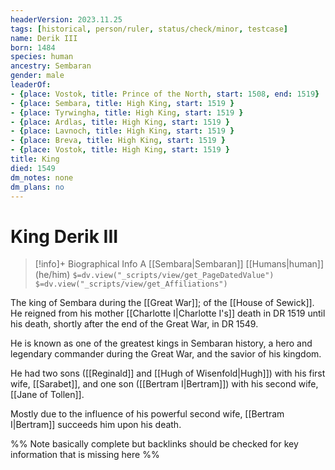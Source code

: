 ```yaml
---
headerVersion: 2023.11.25
tags: [historical, person/ruler, status/check/minor, testcase]
name: Derik III
born: 1484
species: human
ancestry: Sembaran
gender: male
leaderOf:
- {place: Vostok, title: Prince of the North, start: 1508, end: 1519}
- {place: Sembara, title: High King, start: 1519 }
- {place: Tyrwingha, title: High King, start: 1519 }
- {place: Ardlas, title: High King, start: 1519 }
- {place: Lavnoch, title: High King, start: 1519 }
- {place: Breva, title: High King, start: 1519 }
- {place: Vostok, title: High King, start: 1519 }
title: King
died: 1549
dm_notes: none
dm_plans: no
---
```

# King Derik III
>[!info]+ Biographical Info
> A [[Sembara|Sembaran]] [[Humans|human]] (he/him)
> `$=dv.view("_scripts/view/get_PageDatedValue")`
> `$=dv.view("_scripts/view/get_Affiliations")`

The king of Sembara during the [[Great War]]; of the [[House of Sewick]]. He reigned from his mother [[Charlotte I|Charlotte I's]] death in DR 1519 until his death, shortly after the end of the Great War, in DR 1549. 

He is known as one of the greatest kings in Sembaran history, a hero and legendary commander during the Great War, and the savior of his kingdom.

He had two sons ([[Reginald]] and [[Hugh of Wisenfold|Hugh]]) with his first wife, [[Sarabet]], and one son ([[Bertram I|Bertram]]) with his second wife, [[Jane of Tollen]]. 

Mostly due to the influence of his powerful second wife, [[Bertram I|Bertram]] succeeds him upon his death.

%% Note basically complete but backlinks should be checked for key information that is missing here %%
